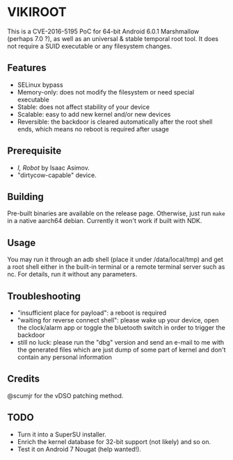 # VIKIROOT

This is a CVE-2016-5195 PoC for 64-bit Android 6.0.1 Marshmallow (perhaps 7.0 ?), as well as an universal & stable temporal root tool. It does not require a SUID executable or any filesystem changes.

## Features

- SELinux bypass
- Memory-only: does not modify the filesystem or need special executable
- Stable: does not affect stability of your device
- Scalable: easy to add new kernel and/or new devices
- Reversible: the backdoor is cleared automatically after the root shell ends, which means no reboot is required after usage

## Prerequisite
- *I, Robot* by Isaac Asimov.
- "dirtycow-capable" device.

## Building

Pre-built binaries are available on the release page. Otherwise, just run `make` in a native aarch64 debian. Currently it won't work if built with NDK.

## Usage

You may run it through an adb shell (place it under /data/local/tmp) and get a root shell either in the built-in terminal or a remote terminal server such as nc. For details, run it without any parameters.

## Troubleshooting

- "insufficient place for payload": a reboot is required
- "waiting for reverse connect shell": please wake up your device, open the clock/alarm app or toggle the bluetooth switch in order to trigger the backdoor
- still no luck: please run the "dbg" version and send an e-mail to me with the generated files which are just dump of some part of kernel and don't contain any personal information

## Credits

@scumjr for the vDSO patching method.

## TODO

- Turn it into a SuperSU installer.
- Enrich the kernel database for 32-bit support (not likely) and so on.
- Test it on Android 7 Nougat (help wanted!).
